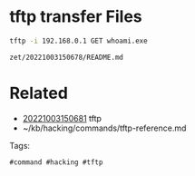 # tftp transfer Files
```bash
tftp -i 192.168.0.1 GET whoami.exe
```

` zet/20221003150678/README.md `

# Related

- [20221003150681](/zet/20221003150681/README.md) tftp
- ~/kb/hacking/commands/tftp-reference.md

Tags:

    #command #hacking #tftp 

